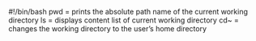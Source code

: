 #!/bin/bash
pwd = prints the absolute path name of the current working directory
ls = displays content list of current working directory
cd~ = changes the working directory to the user’s home directory
